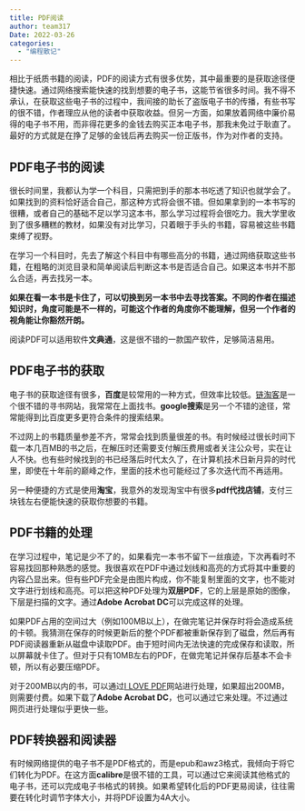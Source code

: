 ```yaml
---
title: PDF阅读
author: team317
Date: 2022-03-26
categories:  
  - "编程散记"
---
```


相比于纸质书籍的阅读，PDF的阅读方式有很多优势，其中最重要的是获取途径便捷快速。通过网络搜索能快速的找到想要的电子书，这能节省很多时间。我不得不承认，在获取这些电子书的过程中，我间接的助长了盗版电子书的传播，有些书写的很不错，作者理应从他的读者中获取收益。但另一方面，如果放着网络中廉价易得的电子书不用，而非得花更多的金钱去购买正本电子书，那我未免过于耿直了。最好的方式就是在挣了足够的金钱后再去购买一份正版书，作为对作者的支持。<!--more-->

## PDF电子书的阅读

很长时间里，我都认为学一个科目，只需把到手的那本书吃透了知识也就学会了。如果找到的资料恰好适合自己，那这种方式将会很不错。但如果拿到的一本书写的很糟，或者自己的基础不足以学习这本书，那么学习过程将会很吃力。我大学里收到了很多糟糕的教材，如果没有对比学习，只着眼于手头的书籍，容易被这些书籍束缚了视野。

在学习一个科目时，先去了解这个科目中有哪些高分的书籍，通过网络获取这些书籍，在粗略的浏览目录和简单阅读后判断这本书是否适合自己。如果这本书并不那么合适，再去找另一本。

**如果在看一本书是卡住了，可以切换到另一本书中去寻找答案。不同的作者在描述知识时，角度可能是不一样的，可能这个作者的角度你不能理解，但另一个作者的视角能让你豁然开朗。**

阅读PDF可以适用软件**文典通**，这是很不错的一款国产软件，足够简洁易用。

## PDF电子书的获取

电子书的获取途径有很多，**百度**是较常用的一种方式，但效率比较低。[链淘客](https://www.toplinks.cc/s/)是一个很不错的寻书网站，我常常在上面找书。**google搜索**是另一个不错的途径，常常能得到比百度更多更符合条件的搜索结果。

不过网上的书籍质量参差不齐，常常会找到质量很差的书。有时候经过很长时间下载一本几百MB的书之后，在解压时还需要支付解压费用或者关注公众号，实在让人不快。也有些时候找到的书已经落后时代太久了，在计算机技术日新月异的时代里，即使在十年前的巅峰之作，里面的技术也可能经过了多次迭代而不再适用。

另一种便捷的方式是使用**淘宝**，我意外的发现淘宝中有很多**pdf代找店铺**，支付三块钱左右便能快速的获取你想要的书籍。


## PDF书籍的处理

在学习过程中，笔记是少不了的，如果看完一本书不留下一丝痕迹，下次再看时不容易找回那种熟悉的感觉。我很喜欢在PDF中通过划线和高亮的方式将其中重要的内容凸显出来。但有些PDF完全是由图片构成，你不能复制里面的文字，也不能对文字进行划线和高亮。可以把这种PDF处理为**双层PDF**，它的上层是原始的图像，下层是扫描的文字。通过**Adobe Acrobat DC**可以完成这样的处理。

如果PDF占用的空间过大（例如100MB以上），在做完笔记并保存时将会造成系统的卡顿。我猜测在保存的时候更新后的整个PDF都被重新保存到了磁盘，然后再有PDF阅读器重新从磁盘中读取PDF。由于短时间内无法快速的完成保存和读取，所以屏幕就卡住了。但对于只有10MB左右的PDF，在做完笔记并保存后基本不会卡顿，所以有必要压缩PDF。

对于200MB以内的书，可以通过[I LOVE PDF](https://www.ilovepdf.com/zh-cn)网站进行处理，如果超出200MB，则需要付费。如果下载了**Adobe Acrobat DC**，也可以通过它来处理。不过通过网页进行处理似乎更快一些。

## PDF转换器和阅读器

有时候网络提供的电子书不是PDF格式的，而是epub和awz3格式，我倾向于将它们转化为PDF。在这方面**calibre**是很不错的工具，可以通过它来阅读其他格式的电子书，还可以完成电子书格式的转换。如果希望转化后的PDF更易阅读，往往需要在转化时调节字体大小，并将PDF设置为4A大小。